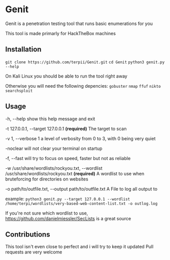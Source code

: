 # Genit

Genit is a penetration testing tool that runs basic enumerations for you

This tool is made primarly for HackTheBox machines

## Installation

`git clone https://github.com/terpii/Genit.git`
`cd Genit`
`python3 genit.py --help`

On Kali Linux you should be able to run the tool right away

Otherwise you will need the following depencies:
`gobuster`
`nmap`
`ffuf`
`nikto`
`searchsploit`

## Usage

-h, --help            show this help message and exit

-t 127.0.0.1, --target 127.0.0.1 **(required)**
                        The target to scan
                     
-v 1, --verbose 1     a level of verbosity from 0 to 3, with 0 being very
                        quiet
                        
-noclear             will not clear your terminal on startup

-f, --fast            will try to focus on speed, faster but not as reliable

-w /usr/share/wordlists/rockyou.txt, --wordlist /usr/share/wordlists/rockyou.txt **(required)**
                        A wordlist to use when bruteforcing for directories on
                        websites
                        
-o path/to/outfile.txt, --output path/to/outfile.txt
                        A File to log all output to

example:
`python3 genit.py --target 127.0.0.1 --wordlist /home/terpi/wordlists/very-based-web-content-list.txt -o outlog.log`

If you're not sure which wordlist to use, https://github.com/danielmiessler/SecLists is a great source

## Contributions

This tool isn't even close to perfect and i will try to keep it updated
Pull requests are very welcome
